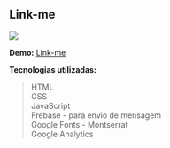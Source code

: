 ﻿## Link-me
![](https://www.cs.csub.edu/~derrick/cs3680/images/html_css_js.jpg)  

**Demo:** [Link-me](https://slrocha.github.io/link-me/)  

**Tecnologias utilizadas:**  
>HTML  
>CSS  
>JavaScript  
>Frebase - para envio de mensagem  
>Google Fonts - Montserrat  
>Google Analytics  
